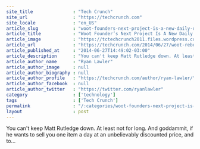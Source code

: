 ```yaml
---
site_title               : "Tech Crunch"
site_url                 : "https://techcrunch.com"
site_locale              : "en_US"
article_slug             : "woot-founders-next-project-is-a-new-daily-deals-site-called-meh"
article_title            : "Woot Founder’s Next Project Is A New Daily Deals Site Called ‘Meh.’"
article_image            : "https://tctechcrunch2011.files.wordpress.com/2014/06/meh1.png?w=764&h=400&crop=1"
article_url              : "https://techcrunch.com/2014/06/27/woot-reborn-as-meh/"
article_published_at     : "2014-06-27T14:49:02-03:00"
article_description      : "You can't keep Matt Rutledge down. At least not for long. And goddammit, if he wants to sell you one item a day at an unbelievably discounted price, and to..."
article_author_name      : "Ryan Lawler"
article_author_image     : null
article_author_biography : null
article_author_profile   : "https://techcrunch.com/author/ryan-lawler/"
article_author_facebook  : null
article_author_twitter   : "https://twitter.com/ryanlawler"
category                 : ['technology']
tags                     : ['Tech Crunch']
permalink                : "/:categories/woot-founders-next-project-is-a-new-daily-deals-site-called-meh/"
layout                   : post
---
```


You can't keep Matt Rutledge down. At least not for long. And goddammit, if he wants to sell you one item a day at an unbelievably discounted price, and to...
